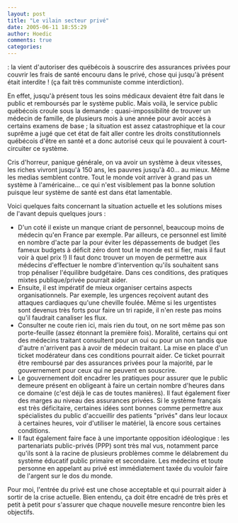 ```yaml
---
layout: post
title: "Le vilain secteur privé"
date: 2005-06-11 18:55:29
author: Hoedic
comments: true
categories: 
---
```



 : la  vient d'autoriser des québécois à souscrire des assurances privées pour couvrir les frais de santé encouru dans le privé, chose qui jusqu'à présent était interdite ! (ça fait très communiste comme interdiction).

En effet, jusqu'à présent tous les soins médicaux devaient être fait dans le public et remboursés par le système public. Mais voilà, le service public québécois croule sous la demande : quasi-impossibilité de trouver un médecin de famille, de plusieurs mois à une année pour avoir accès à certains examens de base ; la situation est assez catastrophique et la cour suprême a jugé que cet état de fait aller contre les droits constitutionnels québécois d'être en santé et a donc autorisé ceux qui le pouvaient à court-circuiter ce système.

Cris d'horreur, panique générale, on va avoir un système à deux vitesses, les riches vivront jusqu'à 150 ans, les pauvres jusqu'à 40... au mieux. Même les medias semblent contre. Tout le monde voit arriver à grand pas un système à l'américaine... ce qui n'est visiblement pas la bonne solution puisque leur système de santé est dans état lamentable.

Voici quelques faits concernant la situation actuelle et les solutions mises de l'avant depuis quelques jours :

<ul>
<li>D'un coté il existe un manque criant de personnel, beaucoup moins de médecin qu'en France par exemple. Par ailleurs, ce personnel est limité en nombre d'acte par la  pour éviter les dépassements de budget (les fameux budgets à déficit zéro dont tout le monde est si fier, mais il faut voir à quel prix !) Il faut donc trouver un moyen de permettre aux médecins d'effectuer le nombre d'intervention qu'ils souhaitent sans trop pénaliser l'équilibre budgétaire. Dans ces conditions, des pratiques mixtes publique/privée pourrait aider.
<li>Ensuite, il est impératif de mieux organiser certains aspects organisationnels. Par exemple, les urgences reçoivent autant des attaques cardiaques qu'une cheville foulée. Même si les urgentistes sont devenus très forts pour faire un tri rapide, il n'en reste pas moins qu'il faudrait canaliser les flux.
<li>Consulter ne coute rien ici, mais rien du tout, on ne sort même pas son porte-feuille (assez étonnant la première fois). Moralité, certains qui ont des médecins traitant consultent pour un oui ou pour un non tandis que d'autre n'arrivent pas à avoir de médecin traitant. La mise en place d'un ticket modérateur dans ces conditions pourrait aider. Ce ticket pourrait être remboursé par des assurances privées pour la majorité, par le gouvernement pour ceux qui ne peuvent en souscrire.
<li>Le gouvernement doit encadrer les pratiques pour assurer que le public demeure présent en obligeant à faire un certain nombre d'heures dans ce domaine (c'est déjà le cas de toutes manières). Il faut également fixer des marges au niveau des assurances privées. Si le système français est très déficitaire, certaines idées sont bonnes comme permettre aux spécialistes du public d'accueillir des patients "privés" dans leur locaux à certaines heures, voir d'utiliser le matériel, là encore sous certaines conditions.
<li>Il faut également faire face à une importante opposition idéologique : les partenariats public-privés (PPP) sont très mal vus, notamment parce qu'ils sont à la racine de plusieurs problèmes comme le délabrement du système éducatif public primaire et secondaire. Les médecins et toute personne en appelant au privé est immédiatement taxée du vouloir faire de l'argent sur le dos du monde.</ul>

Pour moi, l'entrée du privé est une chose acceptable et qui pourrait aider à sortir de la crise actuelle. Bien entendu, ça doit être encadré de très près et petit à petit pour s'assurer que chaque nouvelle mesure rencontre bien les objectifs.
